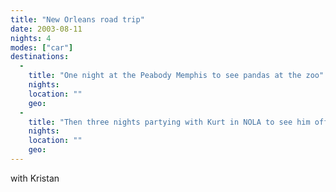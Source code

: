 ```yaml
---
title: "New Orleans road trip"
date: 2003-08-11
nights: 4
modes: ["car"]
destinations:
  -
    title: "One night at the Peabody Memphis to see pandas at the zoo"
    nights:
    location: ""
    geo:
  -
    title: "Then three nights partying with Kurt in NOLA to see him off to Jesuits"
    nights:
    location: ""
    geo:
---
```


with Kristan
